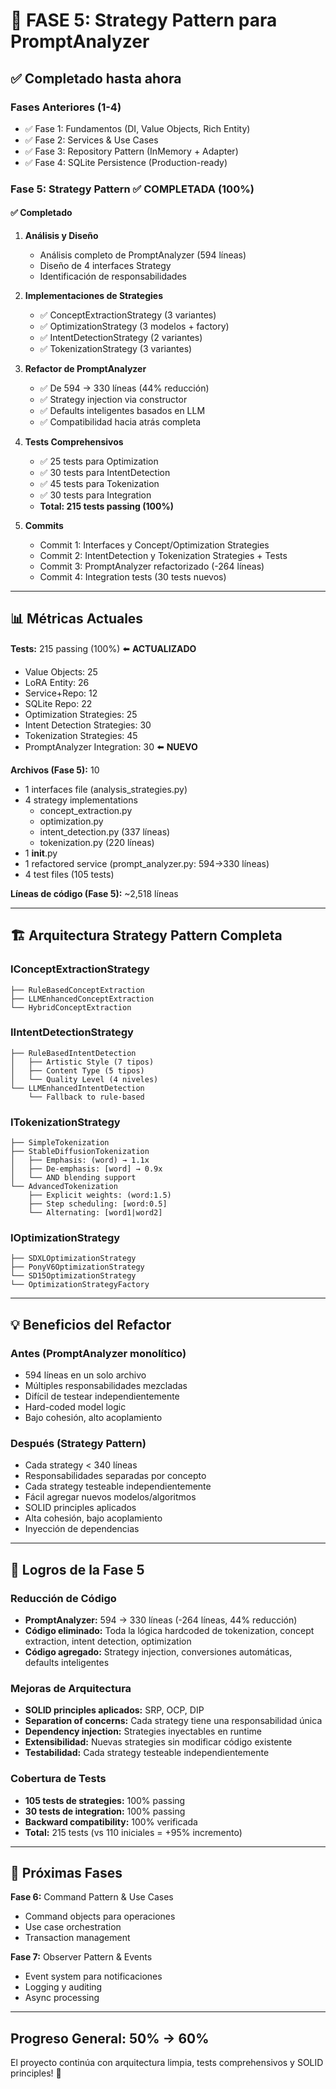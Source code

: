 # 🎯 FASE 5: Strategy Pattern para PromptAnalyzer

## ✅ Completado hasta ahora

### Fases Anteriores (1-4)
- ✅ Fase 1: Fundamentos (DI, Value Objects, Rich Entity)
- ✅ Fase 2: Services & Use Cases
- ✅ Fase 3: Repository Pattern (InMemory + Adapter)
- ✅ Fase 4: SQLite Persistence (Production-ready)

### Fase 5: Strategy Pattern ✅ **COMPLETADA** (100%)

#### ✅ Completado

1. **Análisis y Diseño**
   - Análisis completo de PromptAnalyzer (594 líneas)
   - Diseño de 4 interfaces Strategy
   - Identificación de responsabilidades

2. **Implementaciones de Strategies**
   - ✅ ConceptExtractionStrategy (3 variantes)
   - ✅ OptimizationStrategy (3 modelos + factory)
   - ✅ IntentDetectionStrategy (2 variantes)
   - ✅ TokenizationStrategy (3 variantes)

3. **Refactor de PromptAnalyzer**
   - ✅ De 594 → 330 líneas (44% reducción)
   - ✅ Strategy injection via constructor
   - ✅ Defaults inteligentes basados en LLM
   - ✅ Compatibilidad hacia atrás completa

4. **Tests Comprehensivos**
   - ✅ 25 tests para Optimization
   - ✅ 30 tests para IntentDetection
   - ✅ 45 tests para Tokenization
   - ✅ 30 tests para Integration
   - **Total: 215 tests passing (100%)**

5. **Commits**
   - Commit 1: Interfaces y Concept/Optimization Strategies
   - Commit 2: IntentDetection y Tokenization Strategies + Tests
   - Commit 3: PromptAnalyzer refactorizado (-264 líneas)
   - Commit 4: Integration tests (30 tests nuevos)

---

## 📊 Métricas Actuales

**Tests:** 215 passing (100%) ⬅️ **ACTUALIZADO**
- Value Objects: 25
- LoRA Entity: 26
- Service+Repo: 12
- SQLite Repo: 22
- Optimization Strategies: 25
- Intent Detection Strategies: 30
- Tokenization Strategies: 45
- PromptAnalyzer Integration: 30 ⬅️ **NUEVO**

**Archivos (Fase 5):** 10
- 1 interfaces file (analysis_strategies.py)
- 4 strategy implementations
  - concept_extraction.py
  - optimization.py
  - intent_detection.py (337 líneas)
  - tokenization.py (220 líneas)
- 1 __init__.py
- 1 refactored service (prompt_analyzer.py: 594→330 líneas)
- 4 test files (105 tests)

**Líneas de código (Fase 5):** ~2,518 líneas

---

## 🏗️ Arquitectura Strategy Pattern Completa

### IConceptExtractionStrategy
```
├── RuleBasedConceptExtraction
├── LLMEnhancedConceptExtraction
└── HybridConceptExtraction
```

### IIntentDetectionStrategy
```
├── RuleBasedIntentDetection
│   ├── Artistic Style (7 tipos)
│   ├── Content Type (5 tipos)
│   └── Quality Level (4 niveles)
└── LLMEnhancedIntentDetection
    └── Fallback to rule-based
```

### ITokenizationStrategy
```
├── SimpleTokenization
├── StableDiffusionTokenization
│   ├── Emphasis: (word) → 1.1x
│   ├── De-emphasis: [word] → 0.9x
│   └── AND blending support
└── AdvancedTokenization
    ├── Explicit weights: (word:1.5)
    ├── Step scheduling: [word:0.5]
    └── Alternating: [word1|word2]
```

### IOptimizationStrategy
```
├── SDXLOptimizationStrategy
├── PonyV6OptimizationStrategy
└── SD15OptimizationStrategy
└── OptimizationStrategyFactory
```

---

## 💡 Beneficios del Refactor

### Antes (PromptAnalyzer monolítico)
- 594 líneas en un solo archivo
- Múltiples responsabilidades mezcladas
- Difícil de testear independientemente
- Hard-coded model logic
- Bajo cohesión, alto acoplamiento

### Después (Strategy Pattern)
- Cada strategy < 340 líneas
- Responsabilidades separadas por concepto
- Cada strategy testeable independientemente
- Fácil agregar nuevos modelos/algoritmos
- SOLID principles aplicados
- Alta cohesión, bajo acoplamiento
- Inyección de dependencias

---

## 🚀 Logros de la Fase 5

### Reducción de Código
- **PromptAnalyzer:** 594 → 330 líneas (-264 líneas, 44% reducción)
- **Código eliminado:** Toda la lógica hardcoded de tokenization, concept extraction, intent detection, optimization
- **Código agregado:** Strategy injection, conversiones automáticas, defaults inteligentes

### Mejoras de Arquitectura
- **SOLID principles aplicados:** SRP, OCP, DIP
- **Separation of concerns:** Cada strategy tiene una responsabilidad única
- **Dependency injection:** Strategies inyectables en runtime
- **Extensibilidad:** Nuevas strategies sin modificar código existente
- **Testabilidad:** Cada strategy testeable independientemente

### Cobertura de Tests
- **105 tests de strategies:** 100% passing
- **30 tests de integration:** 100% passing
- **Backward compatibility:** 100% verificada
- **Total:** 215 tests (vs 110 iniciales = +95% incremento)

---

## 🎯 Próximas Fases

**Fase 6:** Command Pattern & Use Cases
- Command objects para operaciones
- Use case orchestration
- Transaction management

**Fase 7:** Observer Pattern & Events
- Event system para notificaciones
- Logging y auditing
- Async processing

---

## Progreso General: 50% → 60%

El proyecto continúa con arquitectura limpia, tests comprehensivos y SOLID principles! 🎉
